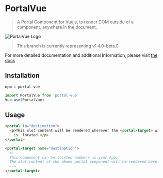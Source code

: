 # PortalVue

> A Portal Component for Vuejs, to render DOM outside of a component, anywhere in the document.

<p style="tex-align: center">
  <img src="http://linusborg.github.io/portal-vue/assets/logo.png" alt="PortalVue Logo">
</p>

> This branch is currently representing v1.4.0-beta.0

For more detailed documentation and additional Information, please visit <a href="http://linusborg.github.io/portal-vue">the docs</a>

## Installation

```
npm i portal-vue
```

```javascript
import PortalVue from 'portal-vue'
Vue.use(PortalVue)
```

## Usage

```html
<portal to="destination">
  <p>This slot content will be rendered wherever the <portal-target> with name 'destination'
    is  located.</p>
</portal>

<portal-target name="destination">
  <!--
  This component can be located anwhere in your App.
  The slot content of the above portal component will be rendered here.
  -->
</portal-target>
```
